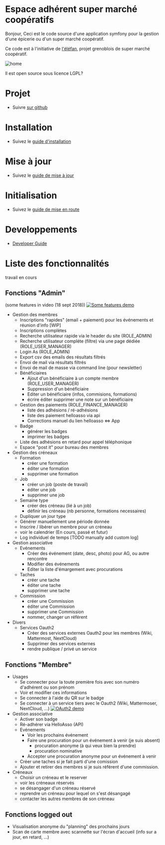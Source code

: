 Espace adhérent super marché coopératifs
========================

Bonjour,
Ceci est le code source d'une application symfony pour la gestion d'une épicerie ou d'un super marché
coopératif.

Ce code est à l'initiative de [l'éléfan](https://lelefan.org/), projet grenoblois de super marché coopératif.

![home](doc/images/homepage_25102018.png)

Il est open source sous licence LGPL?

# Projet

* Suivre [sur github](https://github.com/elefan-grenoble/gestion-compte/projects/2) 

# Installation

* Suivez le [guide d'installation](doc/install.md)

# Mise à jour

* Suivez le [guide de mise à jour](doc/maj.md)

# Initialisation

* Suivez le [guide de mise en route](doc/start.md)

# Developpements

* [Developer Guide](doc/dev.md)

# Liste des fonctionnalités

travail en cours

## Fonctions "Admin"

(some features in video (18 sept 2018))
[![Some features demo](http://img.youtube.com/vi/7rKr5UjAI-w/0.jpg)](https://www.youtube.com/watch?v=7rKr5UjAI-w "admin demo")
* Gestion des membres
    * Inscriptions "rapides" (email + paiement) pour les événements et réunion d'info [WIP]
    * Inscriptions complètes
    * Recherche utilisateur rapide via le header du site (ROLE_ADMIN)
    * Recherche utilisateur compléte (filtre) via une page dédiée (ROLE_USER_MANAGER)
    * Login As (ROLE_ADMIN)
    * Export csv des emails des résultats filtrés
    * Envoi de mail via résultats filtrés
    * Envoi de mail de masse via command line (pour newsletter)
    * Bénéficiaires
        * Ajout d'un bénéficiaire à un compte membre (ROLE_USER_MANAGER)
        * Suppression d'un bénéficiaire
        * Editer un bénéficiaire (infos, commisions, formations)
        * écrire éditer supprimer une note sur un bénéficiaire
    * Gestion des paiements (ROLE_FINANCE_MANAGER)
        * liste des adhésions / ré-adhésions
        * liste des paiement helloasso via api
        * Corrections manuel du lien helloasso <=> App
    * Badge
        * générer les badges
        * imprimer les badges
    * Liste des adhésions en retard pour appel téléphonique
    * Espace "post it" pour bureau des membres
* Gestion des créneaux
    * Formation
        * créer une formation
        * éditer une formation
        * supprimer une formation
    * Job
        * créer un job (poste de travail)
        * éditer une job
        * supprimer une job
    * Semaine type
        * créer des créneau (lié à un job)
        * définir les créneau (nb personne, formations necessaires)
    * Dupliquer un jour type
    * Générer manuellement une période donnée
    * Inscrire / libérer un membre pour un créneau
    * voir le calendrier (En cours, passé et futur)
    * Log individuel de temps [TODO manually add custom log]
* Gestion associative
    * Evénements
        * Créer des événement (date, desc, photo) pour AG, ou autre rencontre
        * Modifier des événements
        * Editer la liste d'émargement avec procurations
    * Taches
        * créer une tache
        * éditer une tache
        * supprimer une tache
    * Commission
        * créer une Commission
        * éditer une Commission
        * supprimer une Commission
        * nommer, changer un référent
* Divers
    * Services Oauth2
        * Créer des services externes Oauth2 pour les membres (Wiki, Mattermost, NextCloud)
        * Supprimer des services externes
        * rendre publique / privé un service

## Fonctions "Membre"

* Usages
    * Se connecter pour la toute première fois avec son numéro d'adhérent ou son prénom
    * Voir et modifier ces informations
    * Se connecter à l'aide du QR sur le badge
    * Se connecter à un service tiers avec le Oauth2 (Wiki, Mattermoser, NextCloud, ...)
    [![OAuth2 demo](http://img.youtube.com/vi/sghxx1VqIp4/0.jpg)](https://www.youtube.com/watch?v=sghxx1VqIp4 "OAuth 2 demo")
* Gestion associative
    * Activer son badge
    * Ré-adhérer via HelloAsso (API)
    * Evénements
        * Voir les prochains événement
        * Faire une procuration pour un événement à venir (je suis absent)
            * procuration anonyme (à qui veux bien la prendre)
            * procuration nominative
        * Accepter une procuration anonyme pour un événement à venir
    * Créer une taches si je fait parti d'une comission
    * Ajouter et retirer des membres si je suis référent d'une commission.
* Créneaux
    * Choisir un créneau et le reserver
    * voir les créneaux réservés
    * se désangager d'un créneau réservé
    * reprendre un créneau pour lequel on s'est désangagé
    * contacter les autres membres de son créneau
    
## Fonctions logged out

* Visualisation anonyme du "planning" des prochains jours
* Scan de carte membre avec scannette sur l'écran d'accueil (info sur a jour, en retard, ...)
